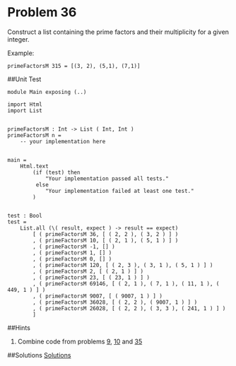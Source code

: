 # Problem 36

Construct a list containing the prime factors and their multiplicity for a given integer.

Example:
```
primeFactorsM 315 = [(3, 2), (5,1), (7,1)]
```

##Unit Test
```
module Main exposing (..)

import Html
import List


primeFactorsM : Int -> List ( Int, Int )
primeFactorsM n =
    -- your implementation here
    

main =
    Html.text
        (if (test) then
            "Your implementation passed all tests."
         else
            "Your implementation failed at least one test."
        )


test : Bool
test =
    List.all (\( result, expect ) -> result == expect)
        [ ( primeFactorsM 36, [ ( 2, 2 ), ( 3, 2 ) ] )
        , ( primeFactorsM 10, [ ( 2, 1 ), ( 5, 1 ) ] )
        , ( primeFactorsM -1, [] )
        , ( primeFactorsM 1, [] )
        , ( primeFactorsM 0, [] )
        , ( primeFactorsM 120, [ ( 2, 3 ), ( 3, 1 ), ( 5, 1 ) ] )
        , ( primeFactorsM 2, [ ( 2, 1 ) ] )
        , ( primeFactorsM 23, [ ( 23, 1 ) ] )
        , ( primeFactorsM 69146, [ ( 2, 1 ), ( 7, 1 ), ( 11, 1 ), ( 449, 1 ) ] )
        , ( primeFactorsM 9007, [ ( 9007, 1 ) ] )
        , ( primeFactorsM 36028, [ ( 2, 2 ), ( 9007, 1 ) ] )
        , ( primeFactorsM 26028, [ ( 2, 2 ), ( 3, 3 ), ( 241, 1 ) ] )
        ]
```
##Hints
1. Combine code from problems [9](problem_9.md), [10](problem_10.md) and [35](problem_35.md)

##Solutions
[Solutions](../s/s36.md)





